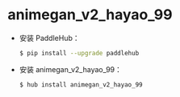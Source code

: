# animegan_v2_hayao_99
* 安装 PaddleHub：

    ```bash
    $ pip install --upgrade paddlehub
    ```

* 安装 animegan_v2_hayao_99：

    ```bash
    $ hub install animegan_v2_hayao_99
    ```
